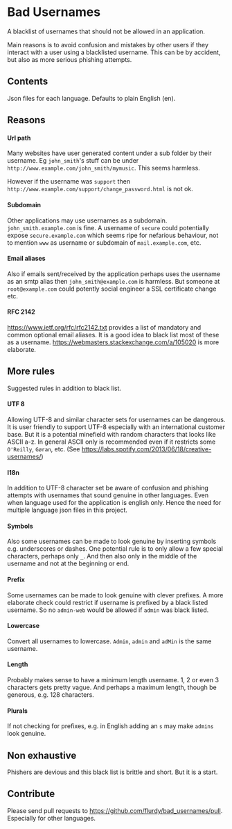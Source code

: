 # Bad Usernames

A blacklist of usernames that should not be allowed in an application.

Main reasons is to avoid confusion and mistakes by other users if they interact with a user using a blacklisted username. This can be by accident, but also as more serious phishing attempts.

## Contents

Json files for each language. Defaults to plain English (en).

## Reasons

#### Url path

Many websites have user generated content under a sub folder by their username. Eg `john_smith`'s stuff can be under `http://www.example.com/john_smith/mymusic`. This seems harmless.

However if the username was `support` then `http://www.example.com/support/change_password.html` is not ok.

#### Subdomain

Other applications may use usernames as a subdomain. `john_smith.example.com` is fine. A username of `secure` could potentially expose `secure.example.com` which seems ripe for nefarious behaviour, not to mention `www` as username or subdomain of `mail.example.com`, etc.

#### Email aliases

Also if emails sent/received by the application perhaps uses the username as an smtp alias then `john_smith@example.com` is harmless. But someone at `root@example.com` could potently social engineer a SSL certificate change etc.

#### RFC 2142

https://www.ietf.org/rfc/rfc2142.txt provides a list of mandatory and common optional email aliases. It is a good idea to black list most of these as a username. https://webmasters.stackexchange.com/a/105020 is more elaborate.

## More rules

Suggested rules in addition to black list.

#### UTF 8

Allowing UTF-8 and similar character sets for usernames can be dangerous. It is user friendly to support UTF-8 especially with an international customer base. But it is a potential minefield with random characters that looks like ASCII a-z. In general ASCII only is recommended even if it restricts some `O'Reilly`, `Gøran`, etc. (See https://labs.spotify.com/2013/06/18/creative-usernames/)

#### I18n

In addition to UTF-8 character set be aware of confusion and phishing attempts with usernames that sound genuine in other languages. Even when language used for the application is english only. Hence the need for multiple language json files in this project.


#### Symbols

Also some usernames can be made to look genuine by inserting symbols e.g. underscores or dashes. One potential rule is to only allow a few special characters, perhaps only `_`. And then also only in the middle of the username and not at the beginning or end.

#### Prefix

Some usernames can be made to look genuine with clever prefixes. A more elaborate check could restrict if username is prefixed by a black listed username. So no `admin-web` would be allowed if `admin` was black listed.

#### Lowercase

Convert all usernames to lowercase. `Admin`, `admin` and `adMin` is the same username.

#### Length

Probably makes sense to have a minimum length username. 1, 2 or even 3 characters gets pretty vague. And perhaps a maximum length, though be generous, e.g. 128 characters.

#### Plurals

If not checking for prefixes, e.g. in English adding an `s` may make `admins` look genuine. 

## Non exhaustive

Phishers are devious and this black list is brittle and short. But it is a start.

## Contribute

Please send pull requests to https://github.com/flurdy/bad_usernames/pull. Especially for other languages.
